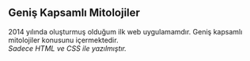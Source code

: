 ## Geniş Kapsamlı Mitolojiler
2014 yılında oluşturmuş olduğum ilk web uygulamamdır. Geniş kapsamlı mitolojiler konusunu içermektedir.<br>
*Sadece HTML ve CSS ile yazılmıştır.*
